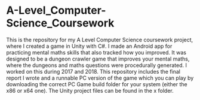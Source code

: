 # A-Level_Computer-Science_Coursework

This is the repository for my A Level Computer Science coursework project, where I created a game in Unity with C#. I made an Android app for practicing mental maths skills that also tracked how you improved. It was designed to be a dungeon crawler game that improves your mental maths, where the dungeons and maths questions were procedurally generated. I worked on this during 2017 and 2018. This repository includes the final report I wrote and a runnable PC version of the game which you can play by downloading the correct PC Game build folder for your system (either the x86 or x64 one). The Unity project files can be found in the x folder. 
